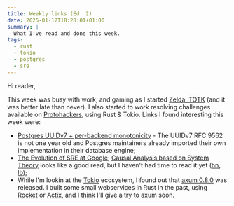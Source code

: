 ```yaml
---
title: Weekly links (Ed. 2)
date: 2025-01-12T18:28:01+01:00
summary: |
  What I've read and done this week.
tags:
  - rust
  - tokio
  - postgres
  - sre
---
```


Hi reader,

This week was busy with work, and gaming as I started [Zelda: TOTK](https://fr.wikipedia.org/wiki/The_Legend_of_Zelda:_Tears_of_the_Kingdom) (and it was better late than never). I also started to work resolving challenges available on [Protohackers](https://protohackers.com/), using Rust & Tokio. Links I found interesting this week were:

- [Postgres UUIDv7 + per-backend monotonicity](https://brandur.org/fragments/uuid-v7-monotonicity) - The UUIDv7 RFC 9562 is not one year old and Postgres maintainers already imported their own implementation in their database engine;
- [The Evolution of SRE at Google](https://www.usenix.org/publications/loginonline/evolution-sre-google); [Causal Analysis based on System Theory](https://github.com/joelparkerhenderson/causal-analysis-based-on-system-theory) looks like a good read, but I haven't had time to read it yet ([hn](https://news.ycombinator.com/item?id=42584750), [lb](https://lobste.rs/s/8vgmiv/evolution_sre_at_google));
- While I'm lookin at the [Tokio](https://tokio.rs/) ecosystem, I found out that [axum 0.8.0](https://tokio.rs/blog/2025-01-01-announcing-axum-0-8-0) was released. I built some small webservices in Rust in the past, using [Rocket](https://rocket.rs/) or [Actix](https://actix.rs/), and I think I'll give a try to axum soon.

